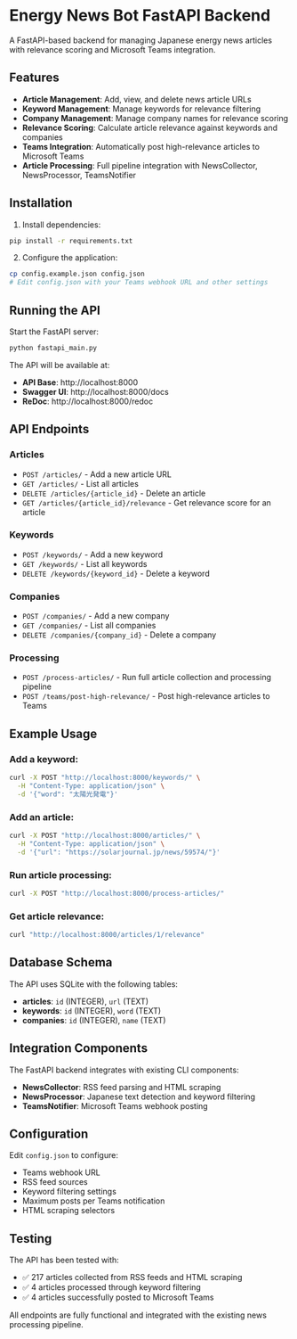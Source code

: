 # Energy News Bot FastAPI Backend

A FastAPI-based backend for managing Japanese energy news articles with relevance scoring and Microsoft Teams integration.

## Features

- **Article Management**: Add, view, and delete news article URLs
- **Keyword Management**: Manage keywords for relevance filtering
- **Company Management**: Manage company names for relevance scoring
- **Relevance Scoring**: Calculate article relevance against keywords and companies
- **Teams Integration**: Automatically post high-relevance articles to Microsoft Teams
- **Article Processing**: Full pipeline integration with NewsCollector, NewsProcessor, TeamsNotifier

## Installation

1. Install dependencies:
```bash
pip install -r requirements.txt
```

2. Configure the application:
```bash
cp config.example.json config.json
# Edit config.json with your Teams webhook URL and other settings
```

## Running the API

Start the FastAPI server:
```bash
python fastapi_main.py
```

The API will be available at:
- **API Base**: http://localhost:8000
- **Swagger UI**: http://localhost:8000/docs
- **ReDoc**: http://localhost:8000/redoc

## API Endpoints

### Articles

- `POST /articles/` - Add a new article URL
- `GET /articles/` - List all articles
- `DELETE /articles/{article_id}` - Delete an article
- `GET /articles/{article_id}/relevance` - Get relevance score for an article

### Keywords

- `POST /keywords/` - Add a new keyword
- `GET /keywords/` - List all keywords
- `DELETE /keywords/{keyword_id}` - Delete a keyword

### Companies

- `POST /companies/` - Add a new company
- `GET /companies/` - List all companies
- `DELETE /companies/{company_id}` - Delete a company

### Processing

- `POST /process-articles/` - Run full article collection and processing pipeline
- `POST /teams/post-high-relevance/` - Post high-relevance articles to Teams

## Example Usage

### Add a keyword:
```bash
curl -X POST "http://localhost:8000/keywords/" \
  -H "Content-Type: application/json" \
  -d '{"word": "太陽光発電"}'
```

### Add an article:
```bash
curl -X POST "http://localhost:8000/articles/" \
  -H "Content-Type: application/json" \
  -d '{"url": "https://solarjournal.jp/news/59574/"}'
```

### Run article processing:
```bash
curl -X POST "http://localhost:8000/process-articles/"
```

### Get article relevance:
```bash
curl "http://localhost:8000/articles/1/relevance"
```

## Database Schema

The API uses SQLite with the following tables:

- **articles**: `id` (INTEGER), `url` (TEXT)
- **keywords**: `id` (INTEGER), `word` (TEXT)
- **companies**: `id` (INTEGER), `name` (TEXT)

## Integration Components

The FastAPI backend integrates with existing CLI components:

- **NewsCollector**: RSS feed parsing and HTML scraping
- **NewsProcessor**: Japanese text detection and keyword filtering
- **TeamsNotifier**: Microsoft Teams webhook posting

## Configuration

Edit `config.json` to configure:

- Teams webhook URL
- RSS feed sources
- Keyword filtering settings
- Maximum posts per Teams notification
- HTML scraping selectors

## Testing

The API has been tested with:
- ✅ 217 articles collected from RSS feeds and HTML scraping
- ✅ 4 articles processed through keyword filtering
- ✅ 4 articles successfully posted to Microsoft Teams

All endpoints are fully functional and integrated with the existing news processing pipeline.
